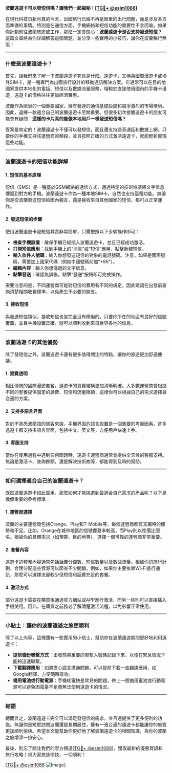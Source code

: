 **波蘭遠遊卡可以發短信嗎？讓我們一起揭秘！[[TG💪+ @esim1088](https://t.me/s/esim1088)]**

在現代科技日新月異的今天，出國旅行已經不再是簡單的出行問題，而是涉及多方面準備的事情。特別是在通信方面，手機網絡和短信功能的重要性不言而喻。如果你計劃前往波蘭旅遊或工作，那麼一定會關心：**波蘭遠遊卡是否支持發送短信？** 這篇文章將為你詳細解答這個問題，並分享一些實用的小技巧，讓你在波蘭暢行無阻！

---

### **什麼是波蘭遠遊卡？**

首先，讓我們來了解一下波蘭遠遊卡究竟是什麼。遠遊卡，又稱為國際漫遊卡或境外SIM卡，是一種專門為出國旅行設計的移動通訊解決方案。它通常可以在目的地國家提供本地化的電話、短信以及數據流量服務，相較於直接使用國內的手機卡漫遊，遠遊卡的價格往往更加經濟實惠。

波蘭作為歐洲的一個重要國家，擁有發達的通信基礎設施和競爭激烈的市場環境。因此，選擇一款適合自己的波蘭遠遊卡至關重要。但很多初次接觸遠遊卡的朋友可能會有疑問：**這樣的卡片真的能像本地用戶一樣發送短信嗎？**

答案是肯定的！波蘭遠遊卡不僅可以發短信，而且還支持語音通話和數據上網。只要你的手機支持該運營商的頻段，並且按照正確的方式激活遠遊卡，就能輕鬆實現這些功能。

---

### **波蘭遠遊卡的短信功能詳解**

#### **1. 短信的基本原理**
短信（SMS）是一種基於GSM網絡的通信方式，通過特定的技術協議將文字信息傳遞到對方的手機。波蘭遠遊卡作為一種本地SIM卡，自然也支持這種功能。無論你是從波蘭發送短信給國內親友，還是接收來自其他國家的短信，都可以正常運作。

#### **2. 發送短信的步驟**
使用波蘭遠遊卡發短信其實非常簡單，只需按照以下步驟操作即可：

- **檢查手機設置**：確保手機已經插入波蘭遠遊卡，並且已經成功激活。
- **打開短信應用**：找到手機上的“消息”或“短信”應用，點擊新建短信。
- **輸入收件人號碼**：輸入你想發送短信的對象的電話號碼。注意，如果是國際號碼，需要加上國家代碼（例如中國號碼前加“+86”）。
- **編輯內容**：輸入你想傳遞的文字信息。
- **點擊發送**：確認無誤後，點擊“發送”按鈕即可完成操作。

需要注意的是，不同運營商可能對短信的費用有不同的規定，因此建議在出發前查詢清楚相關收費標準，以免產生不必要的開支。

#### **3. 接收短信**
與發送短信類似，接收短信也是完全沒有障礙的。只要你所在的地區有良好的信號覆蓋，並且手機設置正確，就可以順利收到來自世界各地的信息。

---

### **波蘭遠遊卡的其他優勢**

除了發短信之外，波蘭遠遊卡還有很多值得關注的特點，讓你的旅途更加舒適便捷。

#### **1. 資費透明**
相比傳統的國際漫遊套餐，遠遊卡的資費結構更加清晰明確。大多數運營商會根據不同的套餐提供固定的話費、短信和流量限額，這樣你可以根據自己的需求選擇最合適的方案。

#### **2. 支持多語言界面**
對於不熟悉波蘭語的旅客來說，手機界面的語言設置是一個重要的考量因素。許多遠遊卡都支持多語言界面，包括中文、英文等，方便用戶快速上手。

#### **3. 客服支持**
當你在使用過程中遇到任何問題時，遠遊卡運營商通常會提供全天候的客服支持。無論是激活卡、查詢餘額，還是解決技術故障，都能得到及時的幫助。

---

### **如何選擇適合自己的波蘭遠遊卡？**

既然波蘭遠遊卡如此實用，那麼如何才能挑選到最適合自己需求的產品呢？以下是幾個重要的參考標準：

#### **1. 運營商選擇**
波蘭的主要運營商包括Orange、Play和T-Mobile等，每個運營商都有其獨特的優勢和不足。比如，Orange在城市地區的信號覆蓋率較高，而Play則以性價比聞名。根據你的具體需求（如預算、目的地等），選擇一個可靠的運營商非常重要。

#### **2. 套餐內容**
遠遊卡的套餐內容通常包括話費分鐘數、短信數量以及數據流量。根據你的旅行計劃，合理分配這些資源可以節省不少開銷。例如，如果你主要依靠Wi-Fi進行通訊，那麼可以選擇流量較少但短信和話費充足的套餐。

#### **3. 激活方式**
部分遠遊卡需要在購買後通過官方網站或APP進行激活，而另一些則可以直接插入手機使用。因此，在購買之前務必了解清楚激活流程，以免影響正常使用。

---

### **小貼士：讓你的波蘭遠遊之旅更順利**

除了以上內容，這裡還有一些實用的小貼士，幫助你在波蘭遠遊期間更好地利用遠遊卡：

- **提前備份聯繫方式**：出發前將重要的聯繫人號碼記錄下來，以便在緊急情況下能夠迅速聯繫。
- **下載翻譯應用**：如果擔心語言溝通問題，可以提前下載一些翻譯應用，如Google翻譯，方便隨時查詢。
- **備用電池或行動電源**：手機耗電快是常見的問題，帶上一個備用電池或行動電源可以避免因電量不足而無法使用遠遊卡的情況。

---

### **結語**

總而言之，波蘭遠遊卡完全可以滿足發短信的需求，並且還提供了更多便利的功能。無論你是短暫訪問波蘭還是長期居住，擁有一張合適的遠遊卡都能讓你的旅程更加順利愉快。希望本文能幫助你更好地了解波蘭遠遊卡的相關知識，為你的波蘭之旅增添一份安心。

最後，別忘了關注我們的官方頻道[[TG💪+ @esim1088](https://t.me/s/esim1088)]，獲取最新的優惠資訊和旅行攻略！祝大家旅途愉快，一切順利！

[[TG💪+ @esim1088](https://t.me/s/esim1088) ![Image](https://i.postimg.cc/4NQfJmqS/Snipaste-2025-05-13-00-14-12.png)]